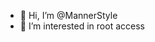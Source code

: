 - 👋 Hi, I’m @MannerStyle
- 👀 I’m interested in root access 

<!---
MannerStyle/MannerStyle is a ✨ special ✨ repository because its `README.md` (this file) appears on your GitHub profile.
You can click the Preview link to take a look at your changes.
--->
